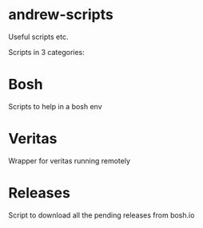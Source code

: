 # andrew-scripts
Useful scripts etc.

Scripts in 3 categories:

# Bosh
Scripts to help in a bosh env

# Veritas
Wrapper for veritas running remotely

# Releases
Script to download all the pending releases from bosh.io
